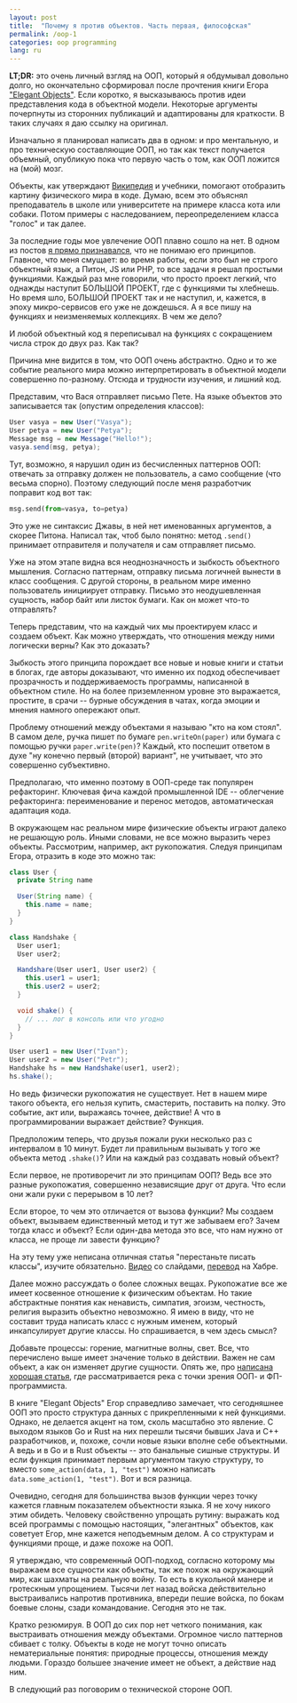 ```yaml
---
layout: post
title:  "Почему я против объектов. Часть первая, философская"
permalink: /oop-1
categories: oop programming
lang: ru
---
```


[book]:http://www.yegor256.com/elegant-objects.html

**LT;DR:** это очень личный взгляд на ООП, который я обдумывал довольно долго,
но окончательно сформировал после прочтения книги Егора ["Elegant
Objects"][book]. Если коротко, я высказываюсь против идеи представления кода в
объектной модели. Некоторые аргументы почерпнуты из сторонних публикаций и
адаптированы для краткости. В таких случаях я даю ссылку на оригинал.

Изначально я планировал написать два в одном: и про ментальную, и про
техническую составляющие ООП, но так как текст получается объемный, опубликую
пока что первую часть о том, как ООП ложится на (мой) мозг.

[wiki]:https://en.wikipedia.org/wiki/Object-oriented_programming#Objects_and_classes

Объекты, как утверждают [Википедия][wiki] и учебники, помогают отобразить
картину физического мира в коде. Думаю, всем это объяснял преподаватель в школе
или университете на примере класса кота или собаки. Потом примеры с
наследованием, переопределением класса "голос" и так далее.

[oop]:http://grishaev.me/oop

За последние годы мое увлечение ООП плавно сошло на нет. В одном из постов [я
прямо признавался][oop], что не понимаю его принципов. Главное, что меня
смущает: во время работы, если это был не строго объектный язык, а Питон, JS или
PHP, то все задачи я решал простыми функциями. Каждый раз мне говорили, что
просто проект легкий, что однажды наступит БОЛЬШОЙ ПРОЕКТ, где с функциями ты
хлебнешь. Но время шло, БОЛЬШОЙ ПРОЕКТ так и не наступил, и, кажется, в эпоху
микро-сервисов его уже не дождешься. А я все пишу на функциях и неизменяемых
коллекциях. В чем же дело?

И любой объектный код я переписывал на функциях с сокращением числа строк до
двух раз. Как так?

Причина мне видится в том, что ООП очень абстрактно. Одно и то же событие
реального мира можно интерпретировать в объектной модели совершенно
по-разному. Отсюда и трудности изучения, и лишний код.

Представим, что Вася отправляет письмо Пете. На языке объектов это записывается
так (опустим определения классов):

~~~java
User vasya = new User("Vasya");
User petya = new User("Petya");
Message msg = new Message("Hello!");
vasya.send(msg, petya);
~~~

Тут, возможно, я нарушил один из бесчисленных паттернов ООП: отвечать за
отправку должен не пользователь, а само сообщение (что весьма спорно). Поэтому
следующий после меня разработчик поправит код вот так:

~~~python
msg.send(from=vasya, to=petya)
~~~

Это уже не синтаксис Джавы, в ней нет именованных аргументов, а скорее
Питона. Написал так, чтоб было понятно: метод `.send()` принимает отправителя и
получателя и сам отправляет письмо.

Уже на этом этапе видна вся неоднозначность и зыбкость объектного
мышления. Согласно паттернам, отправку письма логичней вынести в класс
сообщения. С другой стороны, в реальном мире именно пользователь инициирует
отправку. Письмо это неодушевленная сущность, набор байт или листок бумаги. Как
он может что-то отправлять?

Теперь представим, что на каждый чих мы проектируем класс и создаем объект. Как
можно утверждать, что отношения между ними логически верны? Как это доказать?

Зыбкость этого принципа порождает все новые и новые книги и статьи в блогах, где
авторы доказывают, что именно их подход обеспечивает прозрачность и
поддерживаемость программы, написанной в объектном стиле. Но на более
приземленном уровне это выражается, простите, в срачи -- бурные обсуждения в
чатах, когда эмоции и мнения намного опережают опыт.

Проблему отношений между объектами я называю "кто на ком стоял". В самом деле,
ручка пишет по бумаге `pen.writeOn(paper)` или бумага с помощью ручки
`paper.write(pen)`? Каждый, кто поспешит ответом в духе "ну конечно первый
(второй) вариант", не учитывает, что это совершенно субъективно.

Предполагаю, что именно поэтому в ООП-среде так популярен рефакторинг. Ключевая
фича каждой промышленной IDE -- облегчение рефакторинга: переименование и
перенос методов, автоматическая адаптация кода.

В окружающем нас реальном мире физические объекты играют далеко не решающую
роль. Иными словами, не все можно выразить через объекты. Рассмотрим, например,
акт рукопожатия. Следуя принципам Егора, отразить в коде это можно так:

~~~java
class User {
  private String name

  User(String name) {
    this.name = name;
  }
}

class Handshake {
  User user1;
  User user2;

  Handshare(User user1, User user2) {
    this.user1 = user1;
    this.user2 = user2;
  }

  void shake() {
    // ... лог в консоль или что угодно
  }
}

User user1 = new User("Ivan");
User user2 = new User("Petr");
Handshake hs = new Handshake(user1, user2);
hs.shake();
~~~

Но ведь физически рукопожатия не существует. Нет в нашем мире такого объекта,
его нельзя купить, смастерить, поставить на полку. Это событие, акт или,
выражаясь точнее, действие! А что в программировании выражает действие? Функция.

Предположим теперь, что друзья пожали руки несколько раз с интервалом в 10
минут. Будет ли правильным вызывать у того же объекта метод `.shake()`? Или на
каждый раз создавать новый объект?

Если первое, не противоречит ли это принципам ООП? Ведь все это разные
рукопожатия, совершенно независящие друг от друга. Что если они жали руки с
перерывом в 10 лет?

Если второе, то чем это отличается от вызова функции? Мы создаем объект,
вызываем единственный метод и тут же забываем его? Зачем тогда класс и объект?
Если один-два метода это все, что нам нужно от класса, не проще ли завести
функцию?

[classes-video]:http://pyvideo.org/pycon-us-2012/stop-writing-classes.html
[classes-russ]:https://habrahabr.ru/post/140581/

На эту тему уже неписана отличная статья "перестаньте писать классы", изучите
обязательно. [Видео][classes-video] со слайдами, [перевод][classes-russ] на
Хабре.

Далее можно рассуждать о более сложных вещах. Рукопожатие все же имеет косвенное
отношение к физическим объектам. Но такие абстрактные понятия как ненависть,
симпатия, эгоизм, честность, религия выразить объектно невозможно. Я имею в
виду, что не составит труда написать класс с нужным именем, который
инкапсулирует другие классы. Но спрашивается, в чем здесь смысл?

[river]:http://www.flyingmachinestudios.com/programming/the-unofficial-guide-to-rich-hickeys-brain/

Добавьте процессы: горение, магнитные волны, свет. Все, что перечислено выше
имеет значение только в действии. Важен не сам объект, а как он изменяет другие
сущности. Опять же, про [написана хорошая статья][river], где рассматривается
река с точки зрения ООП- и ФП-программиста.

В книге "Elegant Objects" Егор справедливо замечает, что сегодняшнее ООП это
просто структура данных с прикрепленными к ней функциями. Однако, не делается
акцент на том, сколь масштабно это явление. С выходом языков Go и Rust на них
перешли тысячи бывших Java и С++ разработчиков, и, похоже, сочли новые языки
вполне себе объектными. А ведь и в Go и в Rust объекты -- это банальные сишные
структуры. И если функция принимает первым аргументом такую структуру, то вместо
`some_action(data, 1, "test")` можно написать `data.some_action(1, "test")`. Вот
и вся разница.

Очевидно, сегодня для большинства вызов функции через точку кажется главным
показателем объектности языка. Я не хочу никого этим обидеть. Человеку
свойственно упрощать рутину: выражать код всей программы с помощью настоящих,
"элегантных" объектов, как советует Егор, мне кажется неподъемным делом. А со
структурам и функциями проще, и даже похоже на ООП.

Я утверждаю, что современный ООП-подход, согласно которому мы выражаем все
сущности как объекты, так же похож на окружающий мир, как шахматы на реальную
войну. То есть в кукольной манере и гротескным упрощением. Тысячи лет назад
войска действительно выстраивались напротив противника, впереди пешие войска, по
бокам боевые слоны, сзади командование. Сегодня это не так.

Кратко резюмируя. В ООП до сих пор нет четкого понимания, как выстраивать
отношения между объектами. Огромное число паттернов сбивает с толку. Объекты в
коде не могут точно описать нематериальные понятия: природные процессы,
отношения между людьми. Гораздо большее значение имеет не объект, а действие над
ним.

В следующий раз поговорим о технической стороне ООП.
